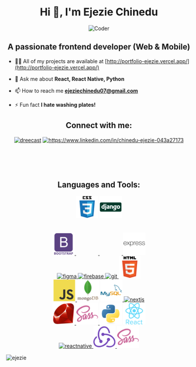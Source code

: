 <link rel="preconnect" href="https://fonts.googleapis.com">
<link rel="preconnect" href="https://fonts.gstatic.com" crossorigin>
<link href="https://fonts.googleapis.com/css2?family=Roboto:ital@1&display=swap" rel="stylesheet">
<h1 align="center">Hi 👋, I'm Ejezie Chinedu</h1>

<div display="flex" align="center">
<img  src="https://www.edology.com/media/1721/download/blog-why-coding-is-so-important-for-IT-jobs.png?v=1" alt="Coder" />
</div>

<h2 align="center">A passionate frontend developer (Web & Mobile)</h2>

- 👨‍💻 All of my projects are available at [http://portfolio-ejezie.vercel.app/](http://portfolio-ejezie.vercel.app/)


- 💬 Ask me about **React, React Native, Python**


- 📫 How to reach me **ejeziechinedu07@gmail.com**


- ⚡ Fun fact **I hate washing plates!**


<h2 align="center" margin-bottom: "500">Connect with me:</h2>

<p align="center" style="margin-bottom: 100px;">
<a href="https://twitter.com/dreecast" target="blank"><img align="center" src="https://raw.githubusercontent.com/rahuldkjain/github-profile-readme-generator/master/src/images/icons/Social/twitter.svg" alt="dreecast" height="30" width="40" /></a>
<a href="https://linkedin.com/in/https://www.linkedin.com/in/chinedu-ejezie-043a27173" target="blank"><img align="center" src="https://raw.githubusercontent.com/rahuldkjain/github-profile-readme-generator/master/src/images/icons/Social/linked-in-alt.svg" alt="https://www.linkedin.com/in/chinedu-ejezie-043a27173" height="30" width="40" /></a>
</p>

<h2 align="center">Languages and Tools:</h2>
<p align="center"> <a href="https://getbootstrap.com" target="_blank"> <img src="https://raw.githubusercontent.com/devicons/devicon/master/icons/bootstrap/bootstrap-plain-wordmark.svg" alt="bootstrap" height="60" width="60"/> </a> <a href="https://www.w3schools.com/css/" target="_blank"> <img style="margin-bottom: 100px" src="https://raw.githubusercontent.com/devicons/devicon/master/icons/css3/css3-original-wordmark.svg" alt="css3"  height="60" width="60"/> </a> <a href="https://www.djangoproject.com/" target="_blank"> <img style="margin-bottom: 100px;" src="https://raw.githubusercontent.com/devicons/devicon/master/icons/django/django-original.svg" alt="django"  height="60" width="60"/> </a> <a href="https://expressjs.com" target="_blank"> <img src="https://raw.githubusercontent.com/devicons/devicon/master/icons/express/express-original-wordmark.svg" alt="express" height="60" width="60"/> </a><br> <a href="https://www.figma.com/" target="_blank"> <img src="https://www.vectorlogo.zone/logos/figma/figma-icon.svg" alt="figma"  height="60" width="60"/> </a> <a href="https://firebase.google.com/" target="_blank"> <img src="https://www.vectorlogo.zone/logos/firebase/firebase-icon.svg" alt="firebase"  height="60" width="60"/> </a> <a href="https://git-scm.com/" target="_blank"> <img src="https://www.vectorlogo.zone/logos/git-scm/git-scm-icon.svg" alt="git"  height="60" width="60"/> </a> <a href="https://www.w3.org/html/" target="_blank"> <img src="https://raw.githubusercontent.com/devicons/devicon/master/icons/html5/html5-original-wordmark.svg" alt="html5"  height="60" width="60"/> </a><br> <a href="https://developer.mozilla.org/en-US/docs/Web/JavaScript" target="_blank"> <img src="https://raw.githubusercontent.com/devicons/devicon/master/icons/javascript/javascript-original.svg" alt="javascript"  height="60" width="60"/> </a> <a href="https://www.mongodb.com/" target="_blank"> <img src="https://raw.githubusercontent.com/devicons/devicon/master/icons/mongodb/mongodb-original-wordmark.svg" alt="mongodb"  height="60" width="60"/></a> <a href="https://www.mysql.com/" target="_blank"> <img src="https://raw.githubusercontent.com/devicons/devicon/master/icons/mysql/mysql-original-wordmark.svg" alt="mysql"  height="60" width="60"/> </a> <a href="https://nextjs.org/" target="_blank"> <img src="https://cdn.worldvectorlogo.com/logos/nextjs-3.svg" alt="nextjs"  height="60" width="60"/> </a><br> </a> <a href="https://www.python.org" target="_blank"><img src="https://raw.githubusercontent.com/devicons/devicon/master/icons/ruby/ruby-original.svg" alt="ruby"  height="60" width="60"/> </a> <a href="https://sass-lang.com" target="_blank"> <img src="https://raw.githubusercontent.com/devicons/devicon/master/icons/sass/sass-original.svg" alt="sass"  height="60" width="60"/> </a> <img src="https://raw.githubusercontent.com/devicons/devicon/master/icons/python/python-original.svg" alt="python"  height="60" width="60"/> </a> <a href="https://reactjs.org/" target="_blank"> <img src="https://raw.githubusercontent.com/devicons/devicon/master/icons/react/react-original-wordmark.svg" alt="react"  height="60" width="60"/> </a><br> <a href="https://reactnative.dev/" target="_blank"> <img src="https://reactnative.dev/img/header_logo.svg" alt="reactnative"  height="60" width="60"/> </a> <a href="https://redux.js.org" target="_blank"> <img src="https://raw.githubusercontent.com/devicons/devicon/master/icons/redux/redux-original.svg" alt="redux"  height="60" width="60"/> </a> <a href="https://www.ruby-lang.org/en/" target="_blank"> <img src="https://raw.githubusercontent.com/devicons/devicon/master/icons/sass/sass-original.svg" alt="sass"  height="60" width="60"/> </a> </p>

<p><img align="center" src="https://github-readme-stats.vercel.app/api/top-langs?username=ejezie&show_icons=true&locale=en&layout=compact" alt="ejezie" /></p>

